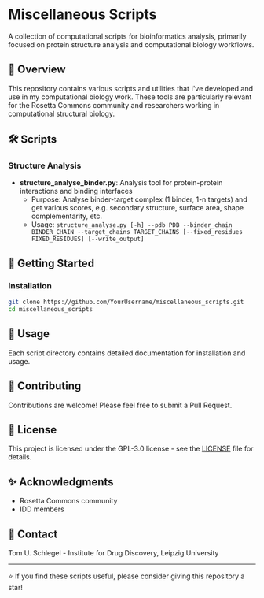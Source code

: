 # Miscellaneous Scripts

A collection of computational scripts for bioinformatics analysis, primarily focused on protein structure analysis and computational biology workflows.

## 🎯 Overview

This repository contains various scripts and utilities that I've developed and use in my computational biology work. These tools are particularly relevant for the Rosetta Commons community and researchers working in computational structural biology.

## 🛠️ Scripts

### Structure Analysis
- **structure_analyse_binder.py**: Analysis tool for protein-protein interactions and binding interfaces
  - Purpose: Analyse binder-target complex (1 binder, 1-n targets) and get various scores, e.g. secondary structure, surface area, shape complementarity, etc.
  - Usage: `structure_analyse.py [-h] --pdb PDB --binder_chain BINDER_CHAIN --target_chains TARGET_CHAINS [--fixed_residues FIXED_RESIDUES] [--write_output]`


## 🚀 Getting Started

### Installation
```bash
git clone https://github.com/YourUsername/miscellaneous_scripts.git
cd miscellaneous_scripts
```

## 📖 Usage

Each script directory contains detailed documentation for installation and usage.

## 🤝 Contributing

Contributions are welcome! Please feel free to submit a Pull Request.

## 📝 License

This project is licensed under the GPL-3.0 license - see the [LICENSE](LICENSE) file for details.

## ✨ Acknowledgments

- Rosetta Commons community
- IDD members

## 📧 Contact

Tom U. Schlegel - Institute for Drug Discovery, Leipzig University

---
⭐ If you find these scripts useful, please consider giving this repository a star!